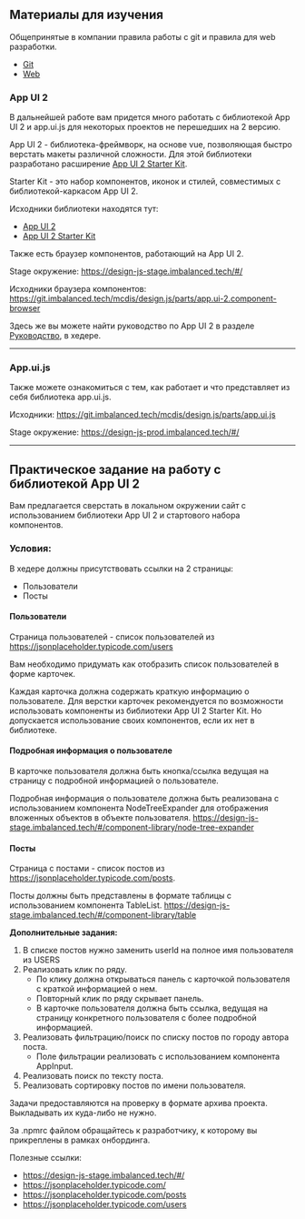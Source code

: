 ## Материалы для изучения

Общепринятые в компании правила работы с git и правила для web разработки.

- [Git](https://git.imbalanced.tech/government/agreements-policies-regulations/-/blob/main/guidelines/git.md?ref_type=heads)
- [Web](https://git.imbalanced.tech/government/agreements-policies-regulations/-/blob/main/guidelines/web-coding-guideline.md?ref_type=heads)

### App UI 2

В дальнейшей работе вам придется много работать с библиотекой App UI 2 и app.ui.js для некоторых проектов не перешедших на 2 версию.

App UI 2 - библиотека-фреймворк, на основе vue, позволяющая быстро верстать макеты различной сложности. Для этой библиотеки разработано расширение [App UI 2 Starter Kit](https://git.imbalanced.tech/mcdis/design.js/parts/extensions/app.ui-2.kit).

Starter Kit - это набор компонентов, иконок и стилей, совместимых с библиотекой-каркасом App UI 2.

Исходники библиотеки находятся тут:

- [App UI 2](https://git.imbalanced.tech/mcdis/design.js/parts/app.ui-2)
- [App UI 2 Starter Kit](https://git.imbalanced.tech/mcdis/design.js/parts/extensions/app.ui-2.kit)

Также есть браузер компонентов, работающий на App UI 2.

Stage окружение: https://design-js-stage.imbalanced.tech/#/

Исходники браузера компонентов: https://git.imbalanced.tech/mcdis/design.js/parts/app.ui-2.component-browser

Здесь же вы можете найти руководство по App UI 2 в разделе [Руководство](https://design-js-stage.imbalanced.tech/#/guide/introduction), в хедере.

---

### App.ui.js

Также можете ознакомиться с тем, как работает и что представляет из себя библиотека app.ui.js.

Исходники: https://git.imbalanced.tech/mcdis/design.js/parts/app.ui.js

Stage окружение: https://design-js-prod.imbalanced.tech/#/

---

## Практическое задание на работу с библиотекой App UI 2

Вам предлагается сверстать в локальном окружении сайт с использованием библиотеки App UI 2 и стартового набора компонентов.

### Условия:

В хедере должны присутствовать ссылки на 2 страницы:

- Пользователи
- Посты

#### Пользователи

Страница пользователей - список пользователей из https://jsonplaceholder.typicode.com/users

Вам необходимо придумать как отобразить список пользователей в форме карточек.

Каждая карточка должна содержать краткую информацию о пользователе.
Для верстки карточек рекомендуется по возможности использовать компоненты из библиотеки App UI 2 Starter Kit.
Но допускается использование своих компонентов, если их нет в библиотеке.

#### Подробная информация о пользователе

В карточке пользователя должна быть кнопка/ссылка ведущая на страницу с подробной информацией о пользователе.

Подробная информация о пользователе должна быть реализована с использованием компонента NodeTreeExpander для отображения вложенных объектов в объекте пользователя.
https://design-js-stage.imbalanced.tech/#/component-library/node-tree-expander

#### Посты

Страница с постами - список постов из https://jsonplaceholder.typicode.com/posts.

Посты должны быть представлены в формате таблицы с использованием компонента TableList.
https://design-js-stage.imbalanced.tech/#/component-library/table

**Дополнительные задания:**

1. В списке постов нужно заменить userId на полное имя пользователя из USERS
2. Реализовать клик по ряду.
   - По клику должна открываться панель с карточкой пользователя с краткой информацией о нем.
   - Повторный клик по ряду скрывает панель.
   - В карточке пользователя должна быть ссылка, ведущая на страницу конкретного пользователя с более подробной информацией.
3. Реализовать фильтрацию/поиск по списку постов по городу автора поста.
   - Поле фильтрации реализовать с использованием компонента AppInput.
4. Реализовать поиск по тексту поста.
5. Реализовать сортировку постов по имени пользователя.

Задачи предоставляются на проверку в формате архива проекта. Выкладывать их куда-либо не нужно.

За .npmrc файлом обращайтесь к разработчику, к которому вы прикреплены в рамках онбординга.

Полезные ссылки:

- https://design-js-stage.imbalanced.tech/#/
- https://jsonplaceholder.typicode.com/
- https://jsonplaceholder.typicode.com/posts
- https://jsonplaceholder.typicode.com/users
